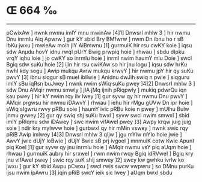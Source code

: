 # Œ 664 ‰
---
pCwixAw ] nwnk nwmu imlY mnu mwinAw ]4]1] DnwsrI mhlw 3 ] hir
nwmu Dnu inrmlu Aiq Apwrw ] gur kY sbid Bry BMfwrw ] nwm Dn ibnu ho r
sB ibKu jwxu ] mwieAw moih jlY AiBmwnu ]1] gurmuiK hir rsu cwKY koie
] iqsu sdw Anµdu hovY idnu rwqI pUrY Bwig prwpiq hoie ] rhwau ] sbdu
dIpku vrqY iqhu loie ] jo cwKY so inrmlu hoie ] inrml nwim haumY mlu
Doie ] swcI Bgiq sdw suKu hoie ]2] ijin hir rsu cwiKAw so hir jnu
logu ] iqsu sdw hrKu nwhI kdy sogu ] Awip mukqu Avrw mukqu krwvY ] hir
nwmu jpY hir qy suKu pwvY ]3] ibnu siqgur sB mueI ibllwie ] Anidnu
dwJih swiq n pwie ] siqguru imlY sBu iqRsn buJwey ] nwnk nwim sWiq
suKu pwey ]4]2] DnwsrI mhlw 3 ] sdw Dnu AMqir nwmu smwly ] jIA jMq
ijnih pRiqpwly ] mukiq pdwrQu iqn kau pwey ] hir kY nwim rqy ilv lwey
]1] gur syvw qy hir nwmu Dnu pwvY ] AMqir prgwsu hir nwmu iDAwvY ]
rhwau ] iehu hir rMgu gUVw Dn ipr hoie ] sWiq sIgwru rwvy pRBu soie ]
haumY ivic pRBu koie n pwey ] mUlhu Bulw jnmu gvwey ]2] gur qy swiq
shj suKu bwxI ] syvw swcI nwim smwxI ] sbid imlY pRIqmu sdw iDAwey ]
swc nwim vifAweI pwey ]3] Awpy krqw juig juig soie ] ndir kry
mylwvw hoie ] gurbwxI qy hir mMin vswey ] nwnk swic rqy pRiB Awip
imlwey ]4]3] DnwsrI mhlw 3 qIjw ] jgu mYlw mYlo hoie jwie ] AwvY
jwie dUjY loBwie ] dUjY Bwie sB prj ivgoeI ] mnmuiK cotw Kwie ApunI
piq KoeI ]1] gur syvw qy jnu inrmlu hoie ] AMqir nwmu vsY piq aUqm
hoie ] rhwau ] gurmuiK aubry hir srxweI ] rwm nwim rwqy Bgiq idRVweI
] Bgiq kry jnu vifAweI pwey ] swic rqy suK shij smwey ]2] swcy kw
gwhku ivrlw ko jwxu ] gur kY sbid Awpu pCwxu ] swcI rwis swcw vwpwru
] so DMnu purKu ijsu nwim ipAwru ]3] iqin pRiB swcY ieik sic lwey ]
aUqm bwxI sbdu
####
